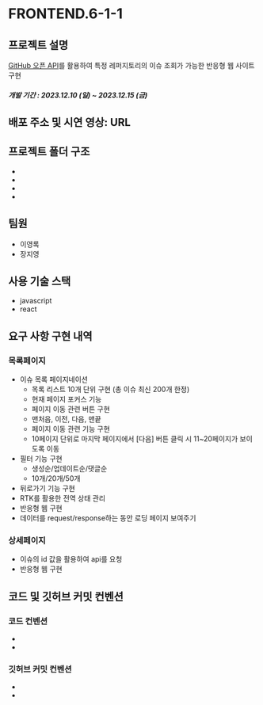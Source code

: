 # FRONTEND.6-1-1

## 프로젝트 설명

[GitHub 오픈 API](https://docs.github.com/en/rest/issues/issues?apiVersion=2022-11-28#list-user-account-issues-assigned-to-the-authenticated-user)를 활용하여 특정 레퍼지토리의 이슈 조회가 가능한 반응형 웹 사이트 구현

##### 개발 기간 : 2023.12.10 (일) ~ 2023.12.15 (금)

## 배포 주소 및 시연 영상: URL

## 프로젝트 폴더 구조

-
-
-
-

## 팀원

-   이영록
-   장지영

## 사용 기술 스택

-   javascript
-   react

## 요구 사항 구현 내역

### 목록페이지

-   이슈 목록 페이지네이션
    -   목록 리스트 10개 단위 구현 (총 이슈 최신 200개 한정)
    -   현재 페이지 포커스 기능
    -   페이지 이동 관련 버튼 구현
    -   맨처음, 이전, 다음, 맨끝
    -   페이지 이동 관련 기능 구현
    -   10페이지 단위로 마지막 페이지에서 [다음] 버튼 클릭 시 11~20페이지가 보이도록 이동
-   필터 기능 구현
    -   생성순/업데이트순/댓글순
    -   10개/20개/50개
-   뒤로가기 기능 구현
-   RTK를 활용한 전역 상태 관리
-   반응형 웹 구현
-   데이터를 request/response하는 동안 로딩 페이지 보여주기

### 상세페이지

-   이슈의 id 값을 활용하여 api를 요청
-   반응형 웹 구현

## 코드 및 깃허브 커밋 컨벤션

### 코드 컨벤션

-
-

### 깃허브 커밋 컨벤션

-
-
